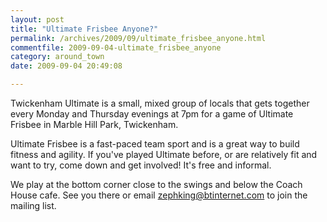 ```yaml
---
layout: post
title: "Ultimate Frisbee Anyone?"
permalink: /archives/2009/09/ultimate_frisbee_anyone.html
commentfile: 2009-09-04-ultimate_frisbee_anyone
category: around_town
date: 2009-09-04 20:49:08

---
```


Twickenham Ultimate is a small, mixed group of locals that gets together every Monday and Thursday evenings at 7pm for a game of Ultimate Frisbee in Marble Hill Park, Twickenham.

Ultimate Frisbee is a fast-paced team sport and is a great way to build fitness and agility. If you've played Ultimate before, or are relatively fit and want to try, come down and get involved! It's free and informal.

We play at the bottom corner close to the swings and below the Coach House cafe. See you there or email <zephking@btinternet.com> to join the mailing list.
